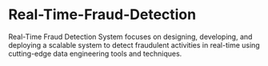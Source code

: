 # Real-Time-Fraud-Detection
Real-Time Fraud Detection System focuses on designing, developing, and deploying a scalable system to detect fraudulent activities in real-time using cutting-edge data engineering tools and techniques.

